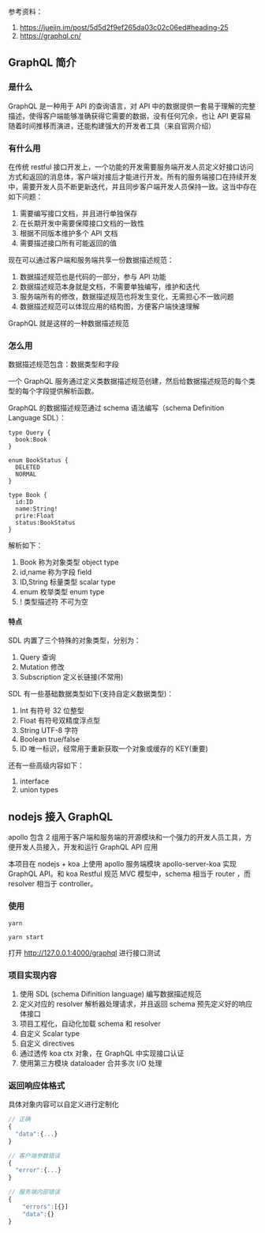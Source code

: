 参考资料：

1. https://juejin.im/post/5d5d2f9ef265da03c02c06ed#heading-25
2. https://graphql.cn/

## GraphQL 简介

### 是什么

GraphQL 是一种用于 API 的查询语言，对 API 中的数据提供一套易于理解的完整描述，使得客户端能够准确获得它需要的数据，没有任何冗余，也让 API 更容易随着时间推移而演进，还能构建强大的开发者工具（来自官网介绍）

### 有什么用

在传统 restful 接口开发上，一个功能的开发需要服务端开发人员定义好接口访问方式和返回的消息体，客户端对接后才能进行开发。所有的服务端接口在持续开发中，需要开发人员不断更新迭代，并且同步客户端开发人员保持一致。这当中存在如下问题：

1. 需要编写接口文档，并且进行单独保存
2. 在长期开发中需要保障接口文档的一致性
3. 根据不同版本维护多个 API 文档
4. 需要描述接口所有可能返回的值

现在可以通过客户端和服务端共享一份数据描述规范：

1. 数据描述规范也是代码的一部分，参与 API 功能
2. 数据描述规范本身就是文档，不需要单独编写，维护和迭代
3. 服务端所有的修改，数据描述规范也将发生变化，无需担心不一致问题
4. 数据描述规范可以体现应用的结构图，方便客户端快速理解

GraphQL 就是这样的一种数据描述规范

### 怎么用

数据描述规范包含：数据类型和字段

一个 GraphQL 服务通过定义类数据描述规范创建，然后给数据描述规范的每个类型的每个字段提供解析函数。

GraphQL 的数据描述规范通过 schema 语法编写（schema Definition Language SDL）：

```
type Query {
  book:Book
}

enum BookStatus {
  DELETED
  NORMAL
}

type Book {
  id:ID
  name:String!
  prire:Float
  status:BookStatus
}
```

解析如下：

1. Book 称为对象类型 object type
2. id,name 称为字段 field
3. ID,String 标量类型 scalar type
4. enum 枚举类型 enum type
5. ! 类型描述符 不可为空

#### 特点

SDL 内置了三个特殊的对象类型，分别为：

1. Query 查询
2. Mutation 修改
3. Subscription 定义长链接(不常用)

SDL 有一些基础数据类型如下(支持自定义数据类型)：

1. Int 有符号 32 位整型
2. Float 有符号双精度浮点型
3. String UTF-8 字符
4. Boolean true/false
5. ID 唯一标识，经常用于重新获取一个对象或缓存的 KEY(重要)

还有一些高级内容如下：

1. interface
2. union types

## nodejs 接入 GraphQL

apollo 包含 2 组用于客户端和服务端的开源模块和一个强力的开发人员工具，方便开发人员接入，开发和运行 GraphQL API 应用

本项目在 nodejs + koa 上使用 apollo 服务端模块 apollo-server-koa 实现 GraphQL API。和 koa Restful 规范 MVC 模型中，schema 相当于 router ，而 resolver 相当于 controller。

### 使用

```shell
yarn

yarn start
```

打开 http://127.0.0.1:4000/graphql 进行接口测试

### 项目实现内容

1. 使用 SDL (schema Difinition language) 编写数据描述规范
2. 定义对应的 resolver 解析器处理请求，并且返回 schema 预先定义好的响应体接口
3. 项目工程化，自动化加载 schema 和 resolver
4. 自定义 Scalar type
5. 自定义 directives
6. 通过透传 koa ctx 对象，在 GraphQL 中实现接口认证
7. 使用第三方模块 dataloader 合并多次 I/O 处理

### 返回响应体格式

具体对象内容可以自定义进行定制化

```js
// 正确
{
  "data":{...}
}

// 客户端参数错误
{
  "error":{...}
}

// 服务端内部错误
{
    "errors":[{}]
    "data":{}
}
```
